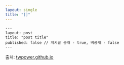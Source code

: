 ```yaml
---
layout: single
title: "[]"
---
```


```
---
layout: post
title: "post title"
published: false // 게시글 공개 - true, 비공개 - false
---
```

출처: [twpower.github.io](https://twpower.github.io/86-make-jekyll-blog-post-private)
